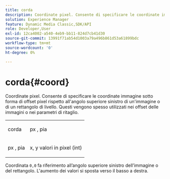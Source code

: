 ```yaml
---
title: corda
description: Coordinate pixel. Consente di specificare le coordinate immagine sotto forma di offset pixel rispetto all'angolo superiore sinistro di un'immagine o di un rettangolo di livello. Questi vengono spesso utilizzati nei offset delle immagini o nei parametri di ritaglio.
solution: Experience Manager
feature: Dynamic Media Classic,SDK/API
role: Developer,User
exl-id: 12ca4002-a540-4eb9-bb11-824d7cb41d30
source-git-commit: 13991f71ab54d1003a79a496b861d53a61899bdc
workflow-type: tm+mt
source-wordcount: '0'
ht-degree: 0%

---
```


# corda{#coord}

Coordinate pixel. Consente di specificare le coordinate immagine sotto forma di offset pixel rispetto all&#39;angolo superiore sinistro di un&#39;immagine o di un rettangolo di livello. Questi vengono spesso utilizzati nei offset delle immagini o nei parametri di ritaglio.

<table id="simpletable_A686120953124ACB8803CB9C877252AB"> 
 <tr class="strow"> 
  <td class="stentry"> <p><span class="codeph"> <span class="varname"> corda</span> </span> </p> </td> 
  <td class="stentry"> <p><span class="codeph"> <span class="varname"> px</span> </span>, <span class="codeph"><span class="varname"> pia</span></span> </p></td> 
 </tr> 
 <tr class="strow"> 
  <td class="stentry"> <p><span class="codeph"> <span class="varname"> px</span> </span>, <span class="codeph"><span class="varname"> pia</span></span> </p></td> 
  <td class="stentry"> <p><span class="varname"> x</span>, <span class="varname"> y</span> valori in pixel (int) </p></td> 
 </tr> 
</table>

Coordinata `0,0` fa riferimento all’angolo superiore sinistro dell’immagine o del rettangolo. L&#39;aumento dei valori si sposta verso il basso a destra.
